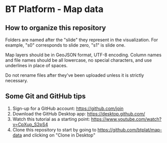 # BT Platform - Map data

## How to organize this repository

Folders are named after the "slide" they represent in the visualization. For example, "s0" corresponds to slide zero, "s1" is slide one.

Map layers should be in GeoJSON format, UTF-8 encoding. Column names and file names should be all lowercase, no special characters, and use underlines in place of spaces.

Do not rename files after they've been uploaded unless it is strictly necessary.

## Some Git and GitHub tips

1. Sign-up for a GitHub account: https://github.com/join
2. Download the GitHub Desktop app: https://desktop.github.com/
3. Watch this tutorial as a starting point: https://www.youtube.com/watch?v=CpXup_S2pS4
4. Clone this repository to start by going to https://github.com/btplat/map-data and clicking on "Clone in Desktop"
